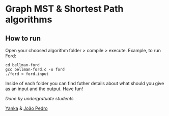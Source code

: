 # Graph MST & Shortest Path algorithms

## How to run
Open your choosed algorithm folder > compile > execute.
Example, to run Ford:
```
cd bellman-ford
gcc bellman-ford.c -o ford
./ford < ford.input
```

Inside of each folder you can find futher details about what should you give as an input and the output. Have fun!


_Done by undergratuate students_


[Yanka](https://github.com/yrribeiro) & [João Pedro](https://github.com/iPNXx)